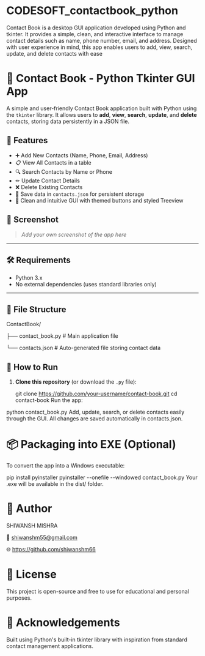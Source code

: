 # CODESOFT_contactbook_python
Contact Book is a desktop GUI application developed using Python and tkinter. It provides a simple, clean, and interactive interface to manage contact details such as name, phone number, email, and address.  Designed with user experience in mind, this app enables users to add, view, search, update, and delete contacts with ease

# 📒 Contact Book - Python Tkinter GUI App

A simple and user-friendly Contact Book application built with Python using the `tkinter` library. It allows users to **add**, **view**, **search**, **update**, and **delete** contacts, storing data persistently in a JSON file.


## 🧰 Features

- ➕ Add New Contacts (Name, Phone, Email, Address)
- 📋 View All Contacts in a table
- 🔍 Search Contacts by Name or Phone
- ✏ Update Contact Details
- ❌ Delete Existing Contacts
- 💾 Save data in `contacts.json` for persistent storage
- 🎨 Clean and intuitive GUI with themed buttons and styled Treeview


## 📸 Screenshot

> _Add your own screenshot of the app here_

---

## 🛠️ Requirements

- Python 3.x  
- No external dependencies (uses standard libraries only)

---

## 📁 File Structure

ContactBook/

├── contact_book.py # Main application file

└── contacts.json # Auto-generated file storing contact data



## 🚀 How to Run

1. **Clone this repository** (or download the `.py` file):
   
   git clone https://github.com/your-username/contact-book.git
   cd contact-book
Run the app:

python contact_book.py
Add, update, search, or delete contacts easily through the GUI.
All changes are saved automatically in contacts.json.

# 📦 Packaging into EXE (Optional)
To convert the app into a Windows executable:

pip install pyinstaller
pyinstaller --onefile --windowed contact_book.py
Your .exe will be available in the dist/ folder.

# 👤 Author
   SHIWANSH MISHRA
   
📧 shiwanshm55@gmail.com

🌐 https://github.com/shiwanshm66

# 📝 License
This project is open-source and free to use for educational and personal purposes.

# 🙌 Acknowledgements
Built using Python's built-in tkinter library with inspiration from standard contact management applications.


